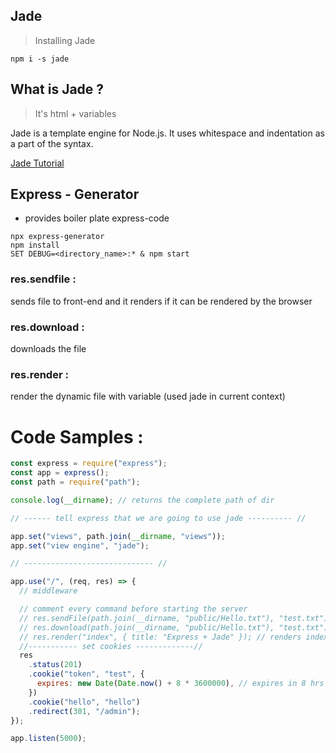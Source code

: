 ## Jade

> Installing Jade

```
npm i -s jade
```

## What is Jade ?

> It's html + variables

Jade is a template engine for Node.js. It uses whitespace and indentation as a part of the syntax.

[Jade Tutorial](https://www.tutorialsteacher.com/nodejs/jade-template-engine)

## Express - Generator

- provides boiler plate express-code

```
npx express-generator
npm install
SET DEBUG=<directory_name>:* & npm start
```

### res.sendfile :

sends file to front-end and it renders if it can be rendered by the browser

### res.download :

downloads the file

### res.render :

render the dynamic file with variable (used jade in current context)

# Code Samples :

```js
const express = require("express");
const app = express();
const path = require("path");

console.log(__dirname); // returns the complete path of dir

// ------ tell express that we are going to use jade ---------- //

app.set("views", path.join(__dirname, "views"));
app.set("view engine", "jade");

// ----------------------------- //

app.use("/", (req, res) => {
  // middleware

  // comment every command before starting the server
  // res.sendFile(path.join(__dirname, "public/Hello.txt"), "test.txt"); // sends it to frontend
  // res.download(path.join(__dirname, "public/Hello.txt"), "test.txt"); // downloads the file
  // res.render("index", { title: "Express + Jade" }); // renders index.jade with variable title
  //----------- set cookies -------------//
  res
    .status(201)
    .cookie("token", "test", {
      expires: new Date(Date.now() + 8 * 3600000), // expires in 8 hrs
    })
    .cookie("hello", "hello")
    .redirect(301, "/admin");
});

app.listen(5000);
```
